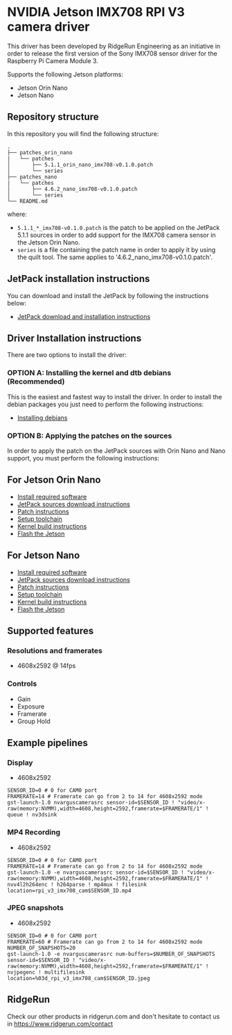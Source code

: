 # NVIDIA Jetson IMX708 RPI V3 camera driver
This driver has been developed by RidgeRun Engineering as an initiative in order to release the first version of the Sony IMX708 sensor driver for the Raspberry Pi Camera Module 3.

Supports the following Jetson platforms:
* Jetson Orin Nano
* Jetson Nano

## Repository structure

In this repository you will find the following structure:
```
.
├── patches_orin_nano
|   └── patches
│       ├── 5.1.1_orin_nano_imx708-v0.1.0.patch
│       └── series
├── patches_nano
|   └── patches
│       ├── 4.6.2_nano_imx708-v0.1.0.patch
│       └── series
└── README.md
```
where:

* `5.1.1_*_imx708-v0.1.0.patch` is the patch to be applied on the JetPack 5.1.1 sources in order to add support for the IMX708 camera sensor in the Jetson Orin Nano.
* `series` is a file containing the patch name in order to apply it by using the quilt tool. The same applies to '4.6.2_nano_imx708-v0.1.0.patch'.

## JetPack installation instructions

You can download and install the JetPack by following the instructions below:

* [JetPack download and installation instructions](https://developer.ridgerun.com/wiki/index.php/Raspberry_Pi_Camera_Module_3_IMX708_Linux_driver_for_Jetson#Download_JetPack)

## Driver Installation instructions

There are two options to install the driver:

### OPTION A: Installing the kernel and dtb debians (Recommended)

This is the easiest and fastest way to install the driver. In order to install the debian packages you just need to perform the following instructions:

* [Installing debians](https://developer.ridgerun.com/wiki/index.php/Raspberry_Pi_Camera_Module_3_IMX708_Linux_driver_for_Jetson#Installing_the_Driver_-_Option_A:_Debian_Packages_.28Recommended.29)

### OPTION B: Applying the patches on the sources

In order to apply the patch on the JetPack sources with Orin Nano and Nano support, you must perform the following instructions:
## For Jetson Orin Nano ##
* [Install required software](https://developer.ridgerun.com/wiki/index.php/Raspberry_Pi_Camera_Module_3_IMX708_Linux_driver_for_Jetson#Install_dependencies)
* [JetPack sources download instructions](https://developer.ridgerun.com/wiki/index.php/Raspberry_Pi_Camera_Module_3_IMX708_Linux_driver_for_Jetson#Get_the_source_code_from_NVIDIA_oficial_repository)
* [Patch instructions](https://developer.ridgerun.com/wiki/index.php/Raspberry_Pi_Camera_Module_3_IMX708_Linux_driver_for_Jetson#Get_the_driver_patches)
* [Setup toolchain](https://developer.ridgerun.com/wiki/index.php/Raspberry_Pi_Camera_Module_3_IMX708_Linux_driver_for_Jetson#Set_up_the_toolchain)
* [Kernel build instructions](https://developer.ridgerun.com/wiki/index.php/Raspberry_Pi_Camera_Module_3_IMX708_Linux_driver_for_Jetson#Build)
* [Flash the Jetson](https://developer.ridgerun.com/wiki/index.php/Raspberry_Pi_Camera_Module_3_IMX708_Linux_driver_for_Jetson#Installation_options)
## For Jetson Nano ##
* [Install required software](https://developer.ridgerun.com/wiki/index.php/Raspberry_Pi_Camera_Module_3_IMX708_Linux_driver_for_Jetson#Install_dependencies)
* [JetPack sources download instructions](https://developer.ridgerun.com/wiki/index.php/Raspberry_Pi_Camera_Module_3_IMX708_Linux_driver_for_Jetson#Get_the_source_code_from_NVIDIA_oficial_repository)
* [Patch instructions](https://developer.ridgerun.com/wiki/index.php/Raspberry_Pi_Camera_Module_3_IMX708_Linux_driver_for_Jetson#Get_the_driver_patches_2)
* [Setup toolchain](https://developer.ridgerun.com/wiki/index.php/Raspberry_Pi_Camera_Module_3_IMX708_Linux_driver_for_Jetson#Set_up_the_toolchain_2)
* [Kernel build instructions](https://developer.ridgerun.com/wiki/index.php/Raspberry_Pi_Camera_Module_3_IMX708_Linux_driver_for_Jetson#Build_2)
* [Flash the Jetson](https://developer.ridgerun.com/wiki/index.php/Raspberry_Pi_Camera_Module_3_IMX708_Linux_driver_for_Jetson#Installation_options_2)

## Supported features

### Resolutions and framerates

* 4608x2592 @ 14fps

### Controls

* Gain
* Exposure
* Framerate
* Group Hold

## Example pipelines

### Display

* 4608x2592

```
SENSOR_ID=0 # 0 for CAM0 port
FRAMERATE=14 # Framerate can go from 2 to 14 for 4608x2592 mode
gst-launch-1.0 nvarguscamerasrc sensor-id=$SENSOR_ID ! "video/x-raw(memory:NVMM),width=4608,height=2592,framerate=$FRAMERATE/1" ! queue ! nv3dsink
```


### MP4 Recording

* 4608x2592

```
SENSOR_ID=0 # 0 for CAM0 port
FRAMERATE=14 # Framerate can go from 2 to 14 for 4608x2592 mode
gst-launch-1.0 -e nvarguscamerasrc sensor-id=$SENSOR_ID ! "video/x-raw(memory:NVMM),width=4608,height=2592,framerate=$FRAMERATE/1" ! nvv4l2h264enc ! h264parse ! mp4mux ! filesink location=rpi_v3_imx708_cam$SENSOR_ID.mp4
```

### JPEG snapshots

* 4608x2592

```
SENSOR_ID=0 # 0 for CAM0 port
FRAMERATE=60 # Framerate can go from 2 to 14 for 4608x2592 mode
NUMBER_OF_SNAPSHOTS=20
gst-launch-1.0 -e nvarguscamerasrc num-buffers=$NUMBER_OF_SNAPSHOTS sensor-id=$SENSOR_ID ! "video/x-raw(memory:NVMM),width=4608,height=2592,framerate=$FRAMERATE/1" ! nvjpegenc ! multifilesink location=%03d_rpi_v3_imx708_cam$SENSOR_ID.jpeg
```


## RidgeRun

Check our other products in ridgerun.com and don't hesitate to contact us in https://www.ridgerun.com/contact




